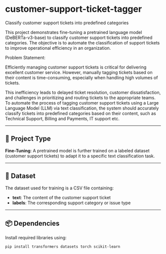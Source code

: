 # customer-support-ticket-tagger
Classify customer support tickets into predefined categories

This project demonstrates fine-tuning a pretrained language model (DeBERTa-v3-base) to classify customer support tickets into predefined categories. The objective is to automate the classification of support tickets to improve operational efficiency in an organization.

Problem Statement:

Efficiently managing customer support tickets is critical for delivering excellent customer service. However, manually tagging tickets based on their content is time-consuming, especially when handling high volumes of tickets.

This inefficiency leads to delayed ticket resolution, customer dissatisfaction, and challenges in prioritizing and routing tickets to the appropriate teams.
To automate the process of tagging customer support tickets using a Large Language Model (LLM) via text classification, the system should accurately classify tickets into predefined categories based on their content, such as Technical Support, Billing and Payments, IT support etc.


---

## 🧠 Project Type

**Fine-Tuning**: A pretrained model is further trained on a labeled dataset (customer support tickets) to adapt it to a specific text classification task.

---

## 🧾 Dataset

The dataset used for training is a CSV file containing:
- **text**: The content of the customer support ticket
- **labels**: The corresponding support category or issue type

---

## 📦 Dependencies

Install required libraries using:

```bash
pip install transformers datasets torch scikit-learn
